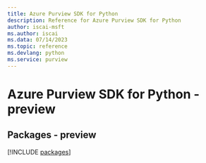 ```yaml
---
title: Azure Purview SDK for Python
description: Reference for Azure Purview SDK for Python
author: iscai-msft
ms.author: iscai
ms.data: 07/14/2023
ms.topic: reference
ms.devlang: python
ms.service: purview
---
```

# Azure Purview SDK for Python - preview
## Packages - preview
[!INCLUDE [packages](purview-index.md)]